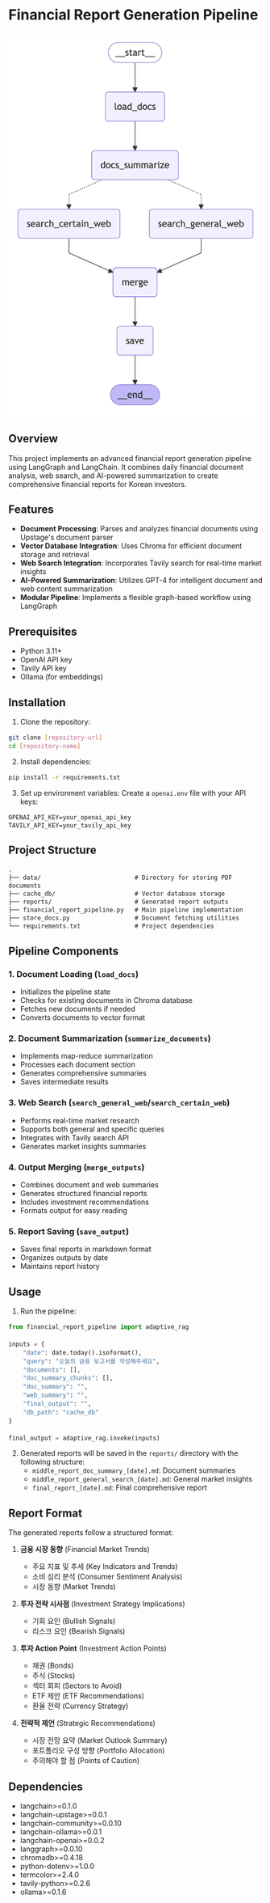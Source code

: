 # Financial Report Generation Pipeline

![Pipeline Graph](graph.png)

## Overview
This project implements an advanced financial report generation pipeline using LangGraph and LangChain. It combines daily financial document analysis, web search, and AI-powered summarization to create comprehensive financial reports for Korean investors.

## Features
- **Document Processing**: Parses and analyzes financial documents using Upstage's document parser
- **Vector Database Integration**: Uses Chroma for efficient document storage and retrieval
- **Web Search Integration**: Incorporates Tavily search for real-time market insights
- **AI-Powered Summarization**: Utilizes GPT-4 for intelligent document and web content summarization
- **Modular Pipeline**: Implements a flexible graph-based workflow using LangGraph

## Prerequisites
- Python 3.11+
- OpenAI API key
- Tavily API key
- Ollama (for embeddings)

## Installation

1. Clone the repository:
```bash
git clone [repository-url]
cd [repository-name]
```

2. Install dependencies:
```bash
pip install -r requirements.txt
```

3. Set up environment variables:
Create a `openai.env` file with your API keys:
```
OPENAI_API_KEY=your_openai_api_key
TAVILY_API_KEY=your_tavily_api_key
```

## Project Structure
```
.
├── data/                          # Directory for storing PDF documents
├── cache_db/                      # Vector database storage
├── reports/                       # Generated report outputs
├── financial_report_pipeline.py   # Main pipeline implementation
├── store_docs.py                  # Document fetching utilities
└── requirements.txt               # Project dependencies
```

## Pipeline Components

### 1. Document Loading (`load_docs`)
- Initializes the pipeline state
- Checks for existing documents in Chroma database
- Fetches new documents if needed
- Converts documents to vector format

### 2. Document Summarization (`summarize_documents`)
- Implements map-reduce summarization
- Processes each document section
- Generates comprehensive summaries
- Saves intermediate results

### 3. Web Search (`search_general_web`/`search_certain_web`)
- Performs real-time market research
- Supports both general and specific queries
- Integrates with Tavily search API
- Generates market insights summaries

### 4. Output Merging (`merge_outputs`)
- Combines document and web summaries
- Generates structured financial reports
- Includes investment recommendations
- Formats output for easy reading

### 5. Report Saving (`save_output`)
- Saves final reports in markdown format
- Organizes outputs by date
- Maintains report history

## Usage

1. Run the pipeline:
```python
from financial_report_pipeline import adaptive_rag

inputs = {
    "date": date.today().isoformat(),
    "query": "오늘의 금융 보고서를 작성해주세요",
    "documents": [],
    "doc_summary_chunks": [],
    "doc_summary": "",
    "web_summary": "",
    "final_output": "",
    "db_path": "cache_db"
}

final_output = adaptive_rag.invoke(inputs)
```

2. Generated reports will be saved in the `reports/` directory with the following structure:
   - `middle_report_doc_summary_[date].md`: Document summaries
   - `middle_report_general_search_[date].md`: General market insights
   - `final_report_[date].md`: Final comprehensive report

## Report Format

The generated reports follow a structured format:

1. **금융 시장 동향** (Financial Market Trends)
   - 주요 지표 및 추세 (Key Indicators and Trends)
   - 소비 심리 분석 (Consumer Sentiment Analysis)
   - 시장 동향 (Market Trends)

2. **투자 전략 시사점** (Investment Strategy Implications)
   - 기회 요인 (Bullish Signals)
   - 리스크 요인 (Bearish Signals)

3. **투자 Action Point** (Investment Action Points)
   - 채권 (Bonds)
   - 주식 (Stocks)
   - 섹터 회피 (Sectors to Avoid)
   - ETF 제안 (ETF Recommendations)
   - 환율 전략 (Currency Strategy)

4. **전략적 제언** (Strategic Recommendations)
   - 시장 전망 요약 (Market Outlook Summary)
   - 포트폴리오 구성 방향 (Portfolio Allocation)
   - 주의해야 할 점 (Points of Caution)

## Dependencies
- langchain>=0.1.0
- langchain-upstage>=0.0.1
- langchain-community>=0.0.10
- langchain-ollama>=0.0.1
- langchain-openai>=0.0.2
- langgraph>=0.0.10
- chromadb>=0.4.18
- python-dotenv>=1.0.0
- termcolor>=2.4.0
- tavily-python>=0.2.6
- ollama>=0.1.6
